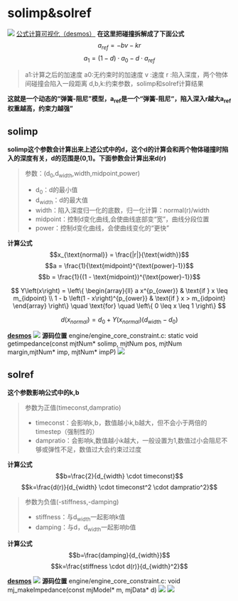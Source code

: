 # solimp&solref
![](../../MJCF/asset/soft_solver_param.png)
[公式计算可视化（desmos）](https://www.desmos.com/calculator/irtgrwjpkb?lang=zh-CN)
**在这里把碰撞拆解成了下面公式**
$$a_{ref}=-bv-kr$$
$$a_{1}=(1-d) \cdot a_{0}-d \cdot a_{ref}$$
> a1:计算之后的加速度
> a0:无约束时的加速度
> v :速度
> r :陷入深度，两个物体间碰撞会陷入一段距离
> d,b,k:约束参数，solimp和solref计算结果

**这就是一个动态的“弹簧-阻尼”模型，a<sub>ref</sub>是一个“弹簧-阻尼“，陷入深入r越大a<sub>ref</sub>权重越高，约束力越强”**

## solimp
**solimp这个参数会计算出来上述公式中的d，这个d的计算会和两个物体碰撞时陷入的深度有关，d的范围是(0,1)。下面参数会计算出来d(r)**
> 参数：(d<sub>0</sub>,d<sub>width</sub>,width,midpoint,power)
>- d<sub>0</sub>：d的最小值
>- d<sub>width</sub>：d的最大值
>- width：陷入深度归一化的底数，归一化计算：normal(r)/width
>- midpoint：控制d变化曲线,会使曲线底部变“宽”，曲线分段位置
>- power：控制d变化曲线，会使曲线变化的“更快”

**计算公式**
$$x_{\text{normal}} = \frac{|r|}{\text{width}}$$
$$a = \frac{1}{\text{midpoint}^{\text{power}-1}}$$
$$b = \frac{1}{(1 - \text{midpoint})^{\text{power}-1}}$$

$$
Y\left(x\right) = \left\{
\begin{array}{ll}
a x^{p_{ower}} & \text{if } x \leq m_{idpoint} \\
1 - b \left(1 - x\right)^{p_{ower}} & \text{if } x > m_{idpoint}
\end{array}
\right\}
\quad \text{for} \quad \left\{ 0 \leq x \leq 1 \right\}
$$

$$d\left(x_{normal}\right) = d_{0} + Y\left(x_{normal}\right) \left( d_{\text{width}} - d_{0} \right)$$

[**desmos**](https://www.desmos.com/calculator/irtgrwjpkb?lang=zh-CN)
![](../../MJCF/asset/solimp_img.png)
**源码位置**
engine/engine_core_constraint.c:
static void getimpedance(const mjtNum* solimp, mjtNum pos, mjtNum margin,mjtNum* imp, mjtNum* impP)
![](../../MJCF/asset/compute_solimp.png)

## solref
**这个参数影响公式中的k,b**

> 参数为正值(timeconst,dampratio)
>- timeconst：会影响k,b，数值越小k,b越大，但不会小于两倍的timestep（强制性的）
>- dampratio：会影响k,数值越小k越大，一般设置为1,数值过小会阻尼不够或弹性不足，数值过大会约束过过度

**计算公式**
$$b=\frac{2}{d_{width} \cdot timeconst}$$
$$k=\frac{d(r)}{d_{width} \cdot timeconst^2 \cdot dampratio^2}$$

> 参数为负值(-stiffness,-damping)
>- stiffness：与d<sub>width</sub>一起影响k值
>- damping：与d，d<sub>width</sub>一起影响b值

**计算公式**
$$b=\frac{damping}{d_{width}}$$
$$k=\frac{stiffness \cdot d(r)}{d_{width}^2}$$

[**desmos**](https://www.desmos.com/calculator/irtgrwjpkb?lang=zh-CN)
![](../../MJCF/asset/solref_desmos.png)
**源码位置**
engine/engine_core_constraint.c:
void mj_makeImpedance(const mjModel* m, mjData* d)
![](../../MJCF/asset/coompute_solref.png)
![](../../MJCF/asset/coompute_solref2.png)